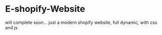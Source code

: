 # E-shopify-Website
will complete soon...
just a modern shopify website, full dynamic,  with css and js  

